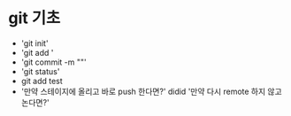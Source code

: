 # git 기초

- 'git init'
- 'git add <filename>'
- 'git commit -m "<message>"'
- 'git status'
-  git add test
- '만약 스테이지에 올리고 바로 push 한다면?'
didid
'만약 다시 remote 하지 않고 논다면?'